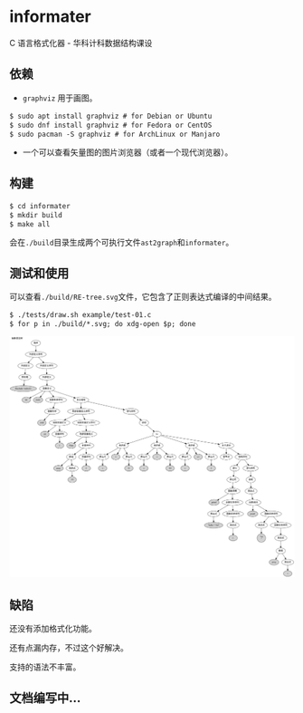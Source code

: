 # informater

C 语言格式化器 - 华科计科数据结构课设

## 依赖

- `graphviz` 用于画图。

```console
$ sudo apt install graphviz # for Debian or Ubuntu
$ sudo dnf install graphviz # for Fedora or CentOS
$ sudo pacman -S graphviz # for ArchLinux or Manjaro
```

- 一个可以查看矢量图的图片浏览器（或者一个现代浏览器）。

## 构建

```console
$ cd informater
$ mkdir build
$ make all
```

会在`./build`目录生成两个可执行文件`ast2graph`和`informater`。


## 测试和使用

可以查看`./build/RE-tree.svg`文件，它包含了正则表达式编译的中间结果。

```console
$ ./tests/draw.sh example/test-01.c
$ for p in ./build/*.svg; do xdg-open $p; done
```
![ast-example](./images/AST-graph.svg)

## 缺陷

还没有添加格式化功能。

还有点漏内存，不过这个好解决。

支持的语法不丰富。

## 文档编写中...

